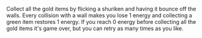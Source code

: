 Collect all the gold items by flicking a shuriken and having it bounce off the walls.
Every collision with a wall makes you lose 1 energy and collecting a green item restores 1 energy.
If you reach 0 energy before collecting all the gold items it's game over, but you can retry as many times as you like.
